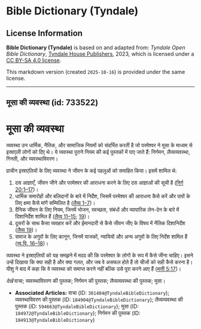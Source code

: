 # Bible Dictionary (Tyndale)

## License Information

**Bible Dictionary (Tyndale)** is based on and adapted from: _Tyndale Open Bible Dictionary_, [Tyndale House Publishers](https://tyndaleopenresources.com/), 2023, which is licensed under a [CC BY-SA 4.0 license](https://creativecommons.org/licenses/by-sa/4.0/legalcode.en).

This markdown version (created `2025-10-16`) is provided under the same license.



--------------------------------

## मूसा की व्यवस्था (id: 733522)

मूसा की व्यवस्था
================

व्यवस्था उन धार्मिक, नैतिक, और सामाजिक नियमों को संदर्भित करती है जो परमेश्वर ने मूसा के माध्यम से इस्राएली लोगों को दिए थे। ये व्यवस्था पुराने नियम की कई पुस्तकों में पाए जाते हैं: निर्गमन, लैव्यव्यवस्था, गिनती, और व्यवस्थाविवरण।

प्राचीन इस्राएलियों के लिए व्यवस्था ने जीवन के कई पहलुओं को समाहित किया। इसमें शामिल थे:

1. दस आज्ञाएँ, जीवन जीने और परमेश्वर की आराधना करने के लिए दस आज्ञाओं की सूची है ([निर्ग 20:1–17](https://ref.ly/Exod20:1-Exod20:17))।
2. धार्मिक समारोहों और बलिदानों के बारे में निर्देश, जिसमें परमेश्वर की आराधना कैसे करें और पापों के लिए क्षमा कैसे मांगें सम्मिलित है ([लैव्य 1–7](https://ref.ly/Lev1:1-Lev7:38))।
3. दैनिक जीवन के लिए नियम, जिनमें भोजन, स्वच्छता, संबंधों और व्यापारिक लेन\-देन के बारे में दिशानिर्देश शामिल हैं ([लैव्य 11–15](https://ref.ly/Lev11:1-Lev15:33); [19](https://ref.ly/Lev19:1-Lev19:37))।
4. दूसरों के साथ कैसा व्यवहार करें और ईमानदारी से कैसे जीवन जीए के विषय में नैतिक दिशानिर्देश ([लैव्य 19](https://ref.ly/Lev19:1-Lev19:37))।
5. समाज के अगुवों के लिए कानून, जिनमें याजकों, न्यायियों और अन्य अगुवों के लिए निर्देश शामिल हैं ([व्य.वि. 16–18](https://ref.ly/Deut16:1-Deut18:22))।

व्यवस्था ने इस्राएलियों को यह समझने में मदद की कि परमेश्वर के लोगों के रूप में कैसे जीना चाहिए। इसने उन्हें दिखाया कि क्या सही है और क्या गलत, और जब वे असफल होते हैं तो चीजों को सही कैसे करना है। यीशु ने बाद में कहा कि वे व्यवस्था को समाप्त करने नहीं बल्कि उसे पूरा करने आए हैं ([मत्ती 5:17](https://ref.ly/Matt5:17))।

*देखें* वाचा; व्यवस्थाविवरण की पुस्तक; निर्गमन की पुस्तक; लैव्यव्यवस्था की पुस्तक; मूसा।

* **Associated Articles:** वाचा (ID: `381404@TyndaleBibleDictionary`); व्यवस्थाविवरण की पुस्तक (ID: `184904@TyndaleBibleDictionary`); लैव्यव्यवस्था की पुस्तक (ID: `594663@TyndaleBibleDictionary`); मूसा (ID: `184972@TyndaleBibleDictionary`); निर्गमन की पुस्तक  (ID: `184913@TyndaleBibleDictionary`)

